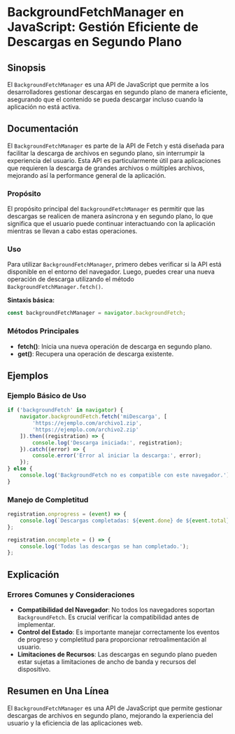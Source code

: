<!--
Meta Description: # BackgroundFetchManager en JavaScript: Gestión Eficiente de Descargas en Segundo Plano ## Sinopsis El `BackgroundFetchManager` es una API de JavaScri...
Meta Keywords: backgroundfetchmanager, descargas, segundo, plano, que
-->

# BackgroundFetchManager en JavaScript: Gestión Eficiente de Descargas en Segundo Plano

## Sinopsis
El `BackgroundFetchManager` es una API de JavaScript que permite a los desarrolladores gestionar descargas en segundo plano de manera eficiente, asegurando que el contenido se pueda descargar incluso cuando la aplicación no está activa.

## Documentación
El `BackgroundFetchManager` es parte de la API de Fetch y está diseñada para facilitar la descarga de archivos en segundo plano, sin interrumpir la experiencia del usuario. Esta API es particularmente útil para aplicaciones que requieren la descarga de grandes archivos o múltiples archivos, mejorando así la performance general de la aplicación.

### Propósito
El propósito principal del `BackgroundFetchManager` es permitir que las descargas se realicen de manera asíncrona y en segundo plano, lo que significa que el usuario puede continuar interactuando con la aplicación mientras se llevan a cabo estas operaciones.

### Uso
Para utilizar `BackgroundFetchManager`, primero debes verificar si la API está disponible en el entorno del navegador. Luego, puedes crear una nueva operación de descarga utilizando el método `BackgroundFetchManager.fetch()`.

**Sintaxis básica:**
```javascript
const backgroundFetchManager = navigator.backgroundFetch;
```

### Métodos Principales
- **fetch()**: Inicia una nueva operación de descarga en segundo plano.
- **get()**: Recupera una operación de descarga existente.

## Ejemplos
### Ejemplo Básico de Uso
```javascript
if ('backgroundFetch' in navigator) {
    navigator.backgroundFetch.fetch('miDescarga', [
        'https://ejemplo.com/archivo1.zip',
        'https://ejemplo.com/archivo2.zip'
    ]).then((registration) => {
        console.log('Descarga iniciada:', registration);
    }).catch((error) => {
        console.error('Error al iniciar la descarga:', error);
    });
} else {
    console.log('BackgroundFetch no es compatible con este navegador.');
}
```

### Manejo de Completitud
```javascript
registration.onprogress = (event) => {
    console.log(`Descargas completadas: ${event.done} de ${event.total}`);
};

registration.oncomplete = () => {
    console.log('Todas las descargas se han completado.');
};
```

## Explicación
### Errores Comunes y Consideraciones
- **Compatibilidad del Navegador**: No todos los navegadores soportan `BackgroundFetch`. Es crucial verificar la compatibilidad antes de implementar.
- **Control del Estado**: Es importante manejar correctamente los eventos de progreso y completitud para proporcionar retroalimentación al usuario.
- **Limitaciones de Recursos**: Las descargas en segundo plano pueden estar sujetas a limitaciones de ancho de banda y recursos del dispositivo.

## Resumen en Una Línea
El `BackgroundFetchManager` es una API de JavaScript que permite gestionar descargas de archivos en segundo plano, mejorando la experiencia del usuario y la eficiencia de las aplicaciones web.